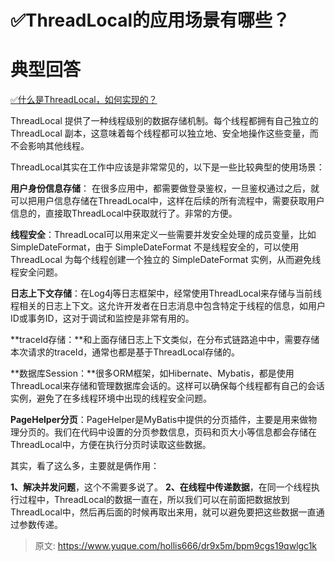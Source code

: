 # ✅ThreadLocal的应用场景有哪些？


# 典型回答

[✅什么是ThreadLocal，如何实现的？](https://www.yuque.com/hollis666/dr9x5m/ihoye3?view=doc_embed)

ThreadLocal 提供了一种线程级别的数据存储机制。每个线程都拥有自己独立的 ThreadLocal 副本，这意味着每个线程都可以独立地、安全地操作这些变量，而不会影响其他线程。

ThreadLocal其实在工作中应该是非常常见的，以下是一些比较典型的使用场景：

**用户身份信息存储**： 在很多应用中，都需要做登录鉴权，一旦鉴权通过之后，就可以把用户信息存储在ThreadLocal中，这样在后续的所有流程中，需要获取用户信息的，直接取ThreadLocal中获取就行了。非常的方便。

**线程安全**：ThreadLocal可以用来定义一些需要并发安全处理的成员变量，比如SimpleDateFormat，由于 SimpleDateFormat 不是线程安全的，可以使用 ThreadLocal 为每个线程创建一个独立的 SimpleDateFormat 实例，从而避免线程安全问题。

**日志上下文存储**：在Log4j等日志框架中，经常使用ThreadLocal来存储与当前线程相关的日志上下文。这允许开发者在日志消息中包含特定于线程的信息，如用户ID或事务ID，这对于调试和监控是非常有用的。

**traceId存储：**和上面存储日志上下文类似，在分布式链路追中中，需要存储本次请求的traceId，通常也都是基于ThreadLocal存储的。

**数据库Session：**很多ORM框架，如Hibernate、Mybatis，都是使用ThreadLocal来存储和管理数据库会话的。这样可以确保每个线程都有自己的会话实例，避免了在多线程环境中出现的线程安全问题。

**PageHelper分页**：PageHelper是MyBatis中提供的分页插件，主要是用来做物理分页的。我们在代码中设置的分页参数信息，页码和页大小等信息都会存储在ThreadLocal中，方便在执行分页时读取这些数据。


其实，看了这么多，主要就是俩作用：

**1、解决并发问题**，这个不需要多说了。
**2、在线程中传递数据**，在同一个线程执行过程中，ThreadLocal的数据一直在，所以我们可以在前面把数据放到ThreadLocal中，然后再后面的时候再取出来用，就可以避免要把这些数据一直通过参数传递。


> 原文: <https://www.yuque.com/hollis666/dr9x5m/bpm9cgs19qwlgc1k>